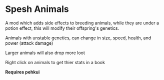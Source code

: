 # Spesh Animals
A mod which adds side effects to breeding animals, while they are under a potion effect, this will modify their offspring's genetics.

Animals with unstable genetics, can change in size, speed, health, and power (attack damage)

Larger animals will also drop more loot

Right click on animals to get thier stats in a book

**Requires pehkui**
